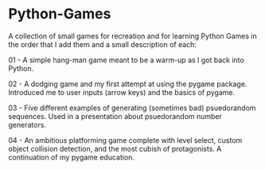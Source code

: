 # Python-Games
A collection of small games for recreation and for learning Python
Games in the order that I add them and a small description of each:

01 - A simple hang-man game meant to be a warm-up as I got back into Python.

02 - A dodging game and my first attempt at using the pygame package. Introduced me to user inputs (arrow keys) and the basics of pygame.

03 - Five different examples of generating (sometimes bad) psuedorandom sequences. Used in a presentation about psuedorandom number generators.

04 - An ambitious platforming game complete with level select, custom object collision detection, and the most cubish of protagonists. A continuation of my pygame education. 
